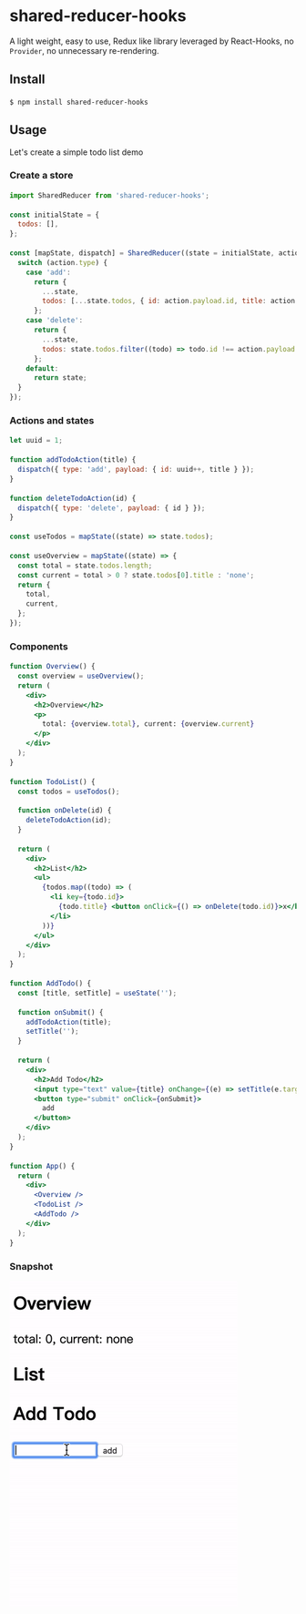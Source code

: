 # shared-reducer-hooks

A light weight, easy to use, Redux like library leveraged by React-Hooks, no `Provider`, no unnecessary re-rendering.

## Install

`$ npm install shared-reducer-hooks`

## Usage

Let's create a simple todo list demo

### Create a store

```js
import SharedReducer from 'shared-reducer-hooks';

const initialState = {
  todos: [],
};

const [mapState, dispatch] = SharedReducer((state = initialState, action) => {
  switch (action.type) {
    case 'add':
      return {
        ...state,
        todos: [...state.todos, { id: action.payload.id, title: action.payload.title }],
      };
    case 'delete':
      return {
        ...state,
        todos: state.todos.filter((todo) => todo.id !== action.payload.id),
      };
    default:
      return state;
  }
});
```

### Actions and states

```js
let uuid = 1;

function addTodoAction(title) {
  dispatch({ type: 'add', payload: { id: uuid++, title } });
}

function deleteTodoAction(id) {
  dispatch({ type: 'delete', payload: { id } });
}

const useTodos = mapState((state) => state.todos);

const useOverview = mapState((state) => {
  const total = state.todos.length;
  const current = total > 0 ? state.todos[0].title : 'none';
  return {
    total,
    current,
  };
});
```

### Components

```jsx
function Overview() {
  const overview = useOverview();
  return (
    <div>
      <h2>Overview</h2>
      <p>
        total: {overview.total}, current: {overview.current}
      </p>
    </div>
  );
}

function TodoList() {
  const todos = useTodos();

  function onDelete(id) {
    deleteTodoAction(id);
  }

  return (
    <div>
      <h2>List</h2>
      <ul>
        {todos.map((todo) => (
          <li key={todo.id}>
            {todo.title} <button onClick={() => onDelete(todo.id)}>x</button>
          </li>
        ))}
      </ul>
    </div>
  );
}

function AddTodo() {
  const [title, setTitle] = useState('');

  function onSubmit() {
    addTodoAction(title);
    setTitle('');
  }

  return (
    <div>
      <h2>Add Todo</h2>
      <input type="text" value={title} onChange={(e) => setTitle(e.target.value)} />
      <button type="submit" onClick={onSubmit}>
        add
      </button>
    </div>
  );
}

function App() {
  return (
    <div>
      <Overview />
      <TodoList />
      <AddTodo />
    </div>
  );
}
```

### Snapshot

![todos](https://raw.githubusercontent.com/Mutefish0/shared-reducer-hooks/master/examples/snapshot.gif)
